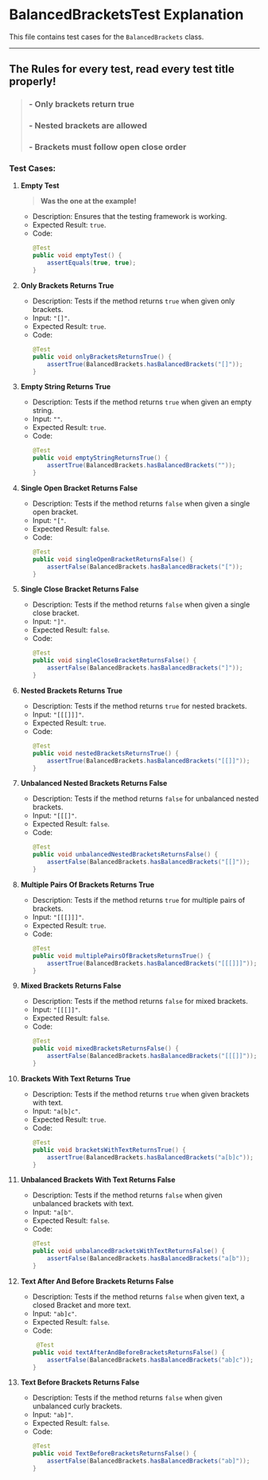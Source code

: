 # BalancedBracketsTest Explanation

This file contains test cases for the `BalancedBrackets` class.

---
## The Rules for every test, read every test title properly!
>### - Only brackets return true
>### - Nested brackets are allowed
>### - Brackets must follow open close order

### Test Cases:

1. **Empty Test**
    >**Was the one at the example!**
    - Description: Ensures that the testing framework is working.
    - Expected Result: `true`.
    - Code:
        ```java
        @Test
        public void emptyTest() {
            assertEquals(true, true);
        }
        ```

2. **Only Brackets Returns True**
    - Description: Tests if the method returns `true` when given only brackets.
    - Input: `"[]"`.
    - Expected Result: `true`.
    - Code:
        ```java
        @Test
        public void onlyBracketsReturnsTrue() {
            assertTrue(BalancedBrackets.hasBalancedBrackets("[]"));
        }
        ```

3. **Empty String Returns True**
    - Description: Tests if the method returns `true` when given an empty string.
    - Input: `""`.
    - Expected Result: `true`.
    - Code:
        ```java
        @Test
        public void emptyStringReturnsTrue() {
            assertTrue(BalancedBrackets.hasBalancedBrackets(""));
        }
        ```

4. **Single Open Bracket Returns False**
    - Description: Tests if the method returns `false` when given a single open bracket.
    - Input: `"["`.
    - Expected Result: `false`.
    - Code:
        ```java
        @Test
        public void singleOpenBracketReturnsFalse() {
            assertFalse(BalancedBrackets.hasBalancedBrackets("["));
        }
        ```

5. **Single Close Bracket Returns False**
    - Description: Tests if the method returns `false` when given a single close bracket.
    - Input: `"]"`.
    - Expected Result: `false`.
    - Code:
        ```java
        @Test
        public void singleCloseBracketReturnsFalse() {
            assertFalse(BalancedBrackets.hasBalancedBrackets("]"));
        }
        ```

6. **Nested Brackets Returns True**
    - Description: Tests if the method returns `true` for nested brackets.
    - Input: `"[[[]]]"`.
    - Expected Result: `true`.
    - Code:
        ```java
        @Test
        public void nestedBracketsReturnsTrue() {
            assertTrue(BalancedBrackets.hasBalancedBrackets("[[]]"));
        }
        ```

7. **Unbalanced Nested Brackets Returns False**
    - Description: Tests if the method returns `false` for unbalanced nested brackets.
    - Input: `"[[[]"`.
    - Expected Result: `false`.
    - Code:
        ```java
        @Test
        public void unbalancedNestedBracketsReturnsFalse() {
            assertFalse(BalancedBrackets.hasBalancedBrackets("[[]"));
        }
        ```

8. **Multiple Pairs Of Brackets Returns True**
    - Description: Tests if the method returns `true` for multiple pairs of brackets.
    - Input: `"[[[]]]"`.
    - Expected Result: `true`.
    - Code:
        ```java
        @Test
        public void multiplePairsOfBracketsReturnsTrue() {
            assertTrue(BalancedBrackets.hasBalancedBrackets("[[[]]]"));
        }
        ```

9. **Mixed Brackets Returns False**
    - Description: Tests if the method returns `false` for mixed brackets.
    - Input: `"[[[]]"`.
    - Expected Result: `false`.
    - Code:
        ```java
        @Test
        public void mixedBracketsReturnsFalse() {
            assertFalse(BalancedBrackets.hasBalancedBrackets("[[[]]"));
        }
        ```

10. **Brackets With Text Returns True**
    - Description: Tests if the method returns `true` when given brackets with text.
    - Input: `"a[b]c"`.
    - Expected Result: `true`.
    - Code:
        ```java
        @Test
        public void bracketsWithTextReturnsTrue() {
            assertTrue(BalancedBrackets.hasBalancedBrackets("a[b]c"));
        }
        ```

11. **Unbalanced Brackets With Text Returns False**
    - Description: Tests if the method returns `false` when given unbalanced brackets with text.
    - Input: `"a[b"`.
    - Expected Result: `false`.
    - Code:
        ```java
        @Test
        public void unbalancedBracketsWithTextReturnsFalse() {
            assertFalse(BalancedBrackets.hasBalancedBrackets("a[b"));
        }
        ```

12. **Text After And Before Brackets Returns False**
    - Description: Tests if the method returns `false` when given text, a closed Bracket and more text.
    - Input: `"ab]c"`.
    - Expected Result: `false`.
    - Code:
        ```java
         @Test
        public void textAfterAndBeforeBracketsReturnsFalse() {
            assertFalse(BalancedBrackets.hasBalancedBrackets("ab]c"));
        }
        ```

13. **Text Before Brackets Returns False**
    - Description: Tests if the method returns `false` when given unbalanced curly brackets.
    - Input: `"ab]"`.
    - Expected Result: `false`.
    - Code:
        ```java
        @Test
        public void TextBeforeBracketsReturnsFalse() {
            assertFalse(BalancedBrackets.hasBalancedBrackets("ab]"));
        }   
        ```